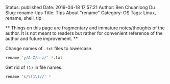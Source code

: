 Status: published
Date: 2019-04-18 17:57:21
Author: Ben Chuanlong Du
Slug: rename-tips
Title: Tips About "rename" 
Category: OS
Tags: Linux, rename, shell, tip

**
Things on this page are
fragmentary and immature notes/thoughts of the author.
It is not meant to readers
but rather for convenient reference of the author and future improvement.
**

Change names of `.txt` files to lowercase.
```bash
rename 'y/A-Z/a-z/' *.txt
```

Get rid of `(1)` in file names.
```bash
rename 's/\(1\)//' * 
```

